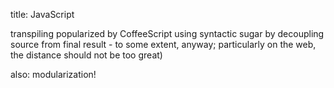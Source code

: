 title: JavaScript  

transpiling popularized by CoffeeScript
using syntactic sugar by decoupling source from final result - to some extent,
anyway; particularly on the web, the distance should not be too great)

also: modularization!
